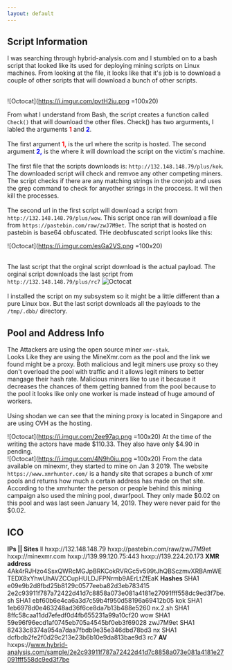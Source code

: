```yaml
---
layout: default
---
```

## Script Information
I was searching through hybrid-analysis.com and I stumbled on to a bash script that looked like its used for deploying mining scripts on Linux machines. From looking at the file, it looks like that it's job is to download a couple of other scripts that will download a bunch of other scripts.<br>
<br>

![Octocat](https://i.imgur.com/pvtH2iu.png =100x20)

From what I understand from Bash, the script creates a function called ```Check()``` that will download the other files. Check() has two argurments, I labled the arguments <b><font color="red">1</font></b> and <b><font color="blue">2</font></b>.
<br>
<br>
The first argument <font color="red"><b>1,</b></font> is the url where the scritp is hosted. The second argument <font color="blue"><b>2,</b></font> is the where it will download the script on the victim's machine. 
<br><br>
The first file that the scripts downloads is: ```http://132.148.148.79/plus/kok```. The downloaded script will check and remvoe any other competing miners. The script checks if there are any matching strings in the cronjob and uses the grep command to check for anyother strings in the proccess. It wil then kill the processes. 
<br>
<br>
The second url in the first script will download a script from ```http://132.148.148.79/plus/wow```. This script once ran will download a file from ```https://pastebin.com/raw/zwJ7M9et```. The script that is hosted on pastebin is base64 obfuscated. 
THe deobfuscated script looks like this: <br>

![Octocat](https://i.imgur.com/esGa2VS.png =100x20)
<br>
<br>

The last script that the orginal script download is the actual payload. The orginal script downloads the last script from ```http://132.148.148.79/plus/rc7```
![Octocat](https://i.imgur.com/JaHI09x.png=100x20)
<br><br>
I installed the script on my subsystem so it might be a little different than a pure Linux box. 
But the last script downloads all the payloads to the ```/tmp/.dbb/``` directory. 
## Pool and Address Info
The Attackers are using the open source miner  ```xmr-stak```.  
Looks Like they are using the MineXmr.com as the pool and the link we found might be a proxy. Both malicious and legit miners use  proxy so they don't overload the pool with traffic and it allows legit miners to better mangage their hash rate. Malicious miners like to use it because it decreases the chances of them getting banned from the pool because to the pool it looks like only one worker is made instead of huge amound of workers. 
<br><br>
Using shodan we can see that the mining proxy is located in Singapore and are using OVH as the hosting. 

![Octocat](https://i.imgur.com/2ee97aq.png =100x20)
At the time of the writing the actors have made $110.33. They also have only $4.90 in pending. 
<br>
![Octocat](https://i.imgur.com/4N9h0iu.png =100x20)
From the data available on minexmr, they started to mine on Jan 3 2019.
The website ```https://www.xmrhunter.com/``` is a handy site that scrapes a bunch of xmr pools and returns how much a certain address has made on that site. According to the xmrhunter the person or people behind this mining campaign also used the mining pool, dwarfpool. They only made $0.02 on this pool and was last seen January 14, 2019. They were never paid for the $0.02. 


## ICO
<b>IPs || Sites</b> ll
      hxxp://132.148.148.79
      hxxp://pastebin.com/raw/zwJ7M9et
      hxxp://minexmr.com
      hxxp://139.99.120.75:443
      hxxp://139.224.20.173
<b>XMR address</b>
      4Ak4rRJHzo4SsxQWRcMGJpBRKCokRVRGc5v599tJhQBSczmvXRBAmWETEDX8xYhwUhAVZCCupHULDJFPNrmb9AErLtZfEaK
<b>Hashes</b>
      SHA1 e09e9b2d8fbd25b8129c0577eeba82d3eb783415 2e2c93911f787a72422d41d7c8858a073e081a4181e27091fff558dc9ed3f7be.sh
      SHA1 ebf60b6e4ca6a3d7c59b4f950d58196a69412b05 kok
      SHA1 1eb6978d0e463248ad36f6ce8da7b13b488e5260 nx.2.sh
      SHA1 8ffc58caa11dd7efedf0d4fb655231a99a10cf20 wow
      SHA1 59e96f96ecd1af0745eb705a4545bf0eb3f69028 zwJ7M9et
      SHA1 82433c8374a954a7daa7fbdb9e35e346dbd78bd3 nx 
      SHA1 dcfbdb2fe2f0d29c213e23b6b10e9da813bae9d3 rc7
<b>AV</b>
      hxxps://www.hybrid-analysis.com/sample/2e2c93911f787a72422d41d7c8858a073e081a4181e27091fff558dc9ed3f7be
